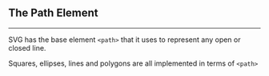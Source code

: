 ## The Path Element

***

SVG has the base element ```<path>``` that it uses to represent any open or closed line.

Squares, ellipses, lines and polygons are all implemented in terms of ```<path>```

